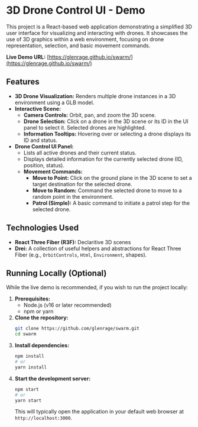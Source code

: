 # 3D Drone Control UI - Demo

This project is a React-based web application demonstrating a simplified 3D user interface for visualizing and interacting with drones. It showcases the use of 3D graphics within a web environment, focusing on drone representation, selection, and basic movement commands.

**Live Demo URL:** [https://glenrage.github.io/swarm/](https://glenrage.github.io/swarm/)

## Features

- **3D Drone Visualization:** Renders multiple drone instances in a 3D environment using a GLB model.
- **Interactive Scene:**
  - **Camera Controls:** Orbit, pan, and zoom the 3D scene.
  - **Drone Selection:** Click on a drone in the 3D scene or its ID in the UI panel to select it. Selected drones are highlighted.
  - **Information Tooltips:** Hovering over or selecting a drone displays its ID and status.
- **Drone Control UI Panel:**
  - Lists all active drones and their current status.
  - Displays detailed information for the currently selected drone (ID, position, status).
  - **Movement Commands:**
    - **Move to Point:** Click on the ground plane in the 3D scene to set a target destination for the selected drone.
    - **Move to Random:** Command the selected drone to move to a random point in the environment.
    - **Patrol (Simple):** A basic command to initiate a patrol step for the selected drone.

## Technologies Used

- **React Three Fiber (R3F):** Declaritive 3D scenes
- **Drei:** A collection of useful helpers and abstractions for React Three Fiber (e.g., `OrbitControls`, `Html`, `Environment`, shapes).

## Running Locally (Optional)

While the live demo is recommended, if you wish to run the project locally:

1.  **Prerequisites:**
    - Node.js (v16 or later recommended)
    - npm or yarn
2.  **Clone the repository:**
    ```bash
    git clone https://github.com/glenrage/swarm.git
    cd swarm
    ```
3.  **Install dependencies:**
    ```bash
    npm install
    # or
    yarn install
    ```
4.  **Start the development server:**
    ```bash
    npm start
    # or
    yarn start
    ```
    This will typically open the application in your default web browser at `http://localhost:3000`.
